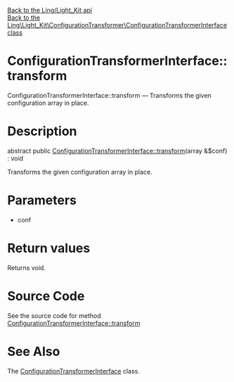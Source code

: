 [Back to the Ling/Light_Kit api](https://github.com/lingtalfi/Light_Kit/blob/master/doc/api/Ling/Light_Kit.md)<br>
[Back to the Ling\Light_Kit\ConfigurationTransformer\ConfigurationTransformerInterface class](https://github.com/lingtalfi/Light_Kit/blob/master/doc/api/Ling/Light_Kit/ConfigurationTransformer/ConfigurationTransformerInterface.md)


ConfigurationTransformerInterface::transform
================



ConfigurationTransformerInterface::transform — Transforms the given configuration array in place.




Description
================


abstract public [ConfigurationTransformerInterface::transform](https://github.com/lingtalfi/Light_Kit/blob/master/doc/api/Ling/Light_Kit/ConfigurationTransformer/ConfigurationTransformerInterface/transform.md)(array &$conf) : void




Transforms the given configuration array in place.




Parameters
================


- conf

    


Return values
================

Returns void.








Source Code
===========
See the source code for method [ConfigurationTransformerInterface::transform](https://github.com/lingtalfi/Light_Kit/blob/master/ConfigurationTransformer/ConfigurationTransformerInterface.php#L20-L20)


See Also
================

The [ConfigurationTransformerInterface](https://github.com/lingtalfi/Light_Kit/blob/master/doc/api/Ling/Light_Kit/ConfigurationTransformer/ConfigurationTransformerInterface.md) class.



